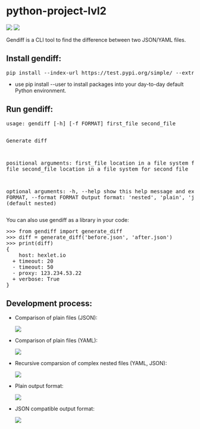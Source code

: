 <h1>python-project-lvl2</h1>
<div>
<p><a href="https://codeclimate.com/github/sdemikhov/python-project-lvl2/maintainability"><img src="https://api.codeclimate.com/v1/badges/2112654519a56e92571a/maintainability" /></a>
<a href="https://travis-ci.org/sdemikhov/python-project-lvl2"><img src="https://travis-ci.org/sdemikhov/python-project-lvl2.svg?branch=master" /></a></p>
<p>Gendiff is a CLI tool to find the difference between two JSON/YAML files.</p>
<h2>Install gendiff:</h2>
<pre>pip install --index-url https://test.pypi.org/simple/ --extra-index-url https://pypi.python.org/pypi/ sdemikhov-gendiff</pre>
<ul><li>use pip install --user to install packages into your day-to-day default Python environment.</li></ul>
<h2>Run gendiff:</h2>
<pre>usage: gendiff [-h] [-f FORMAT] first_file second_file

Generate diff

positional arguments:
  first_file            location in a file system for first file
  second_file           location in a file system for second file

optional arguments:
  -h, --help            show this help message and exit
  -f FORMAT, --format FORMAT
                        Output format: 'nested', 'plain', 'json' (default
                        nested)
</pre>
<p>You can also use gendiff as a library in your code:</p>
<pre>>>> from gendiff import generate_diff
>>> diff = generate_diff('before.json', 'after.json')
>>> print(diff)
{
    host: hexlet.io
  + timeout: 20
  - timeout: 50
  - proxy: 123.234.53.22
  + verbose: True
}</pre>
<h2>Development process:</h2>
<ul>
  <li>
    <p>Comparison of plain files (JSON):</p>
    <p><a href="https://asciinema.org/a/V2F2qBXuXhSvMpjR6giEdyRJW" target="_blank"><img src="https://asciinema.org/a/V2F2qBXuXhSvMpjR6giEdyRJW.svg" /></a></p>
  </li>
  <li>
    <p>Comparison of plain files (YAML):</p>
    <p><a href="https://asciinema.org/a/f96PUYIT3vzzQdgIwT6OcqlHR" target="_blank"><img src="https://asciinema.org/a/f96PUYIT3vzzQdgIwT6OcqlHR.svg" /></a></p>
  </li>
   <li>
    <p>Recursive comparsion of complex nested files (YAML, JSON):</p>
    <p><a href="https://asciinema.org/a/NHZoftKjlnyPKrlitPAd2cvHO" target="_blank"><img src="https://asciinema.org/a/NHZoftKjlnyPKrlitPAd2cvHO.svg" /></a></p>
  </li>
   <li>
    <p>Plain output format:</p>
    <p><a href="https://asciinema.org/a/ZZ73v5fi1puM8RzWI15lx8NSg" target="_blank"><img src="https://asciinema.org/a/ZZ73v5fi1puM8RzWI15lx8NSg.svg" /></a></p>
  </li>
   <li>
    <p>JSON compatible output format:</p>
    <p><a href="https://asciinema.org/a/mCh0r0IPX0KHNd26c4rzSqhrV" target="_blank"><img src="https://asciinema.org/a/mCh0r0IPX0KHNd26c4rzSqhrV.svg" /></a></p>
  </li>
</ul>
</div>
